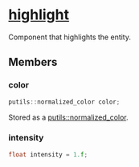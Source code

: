 # [highlight](highlight.hpp)

Component that highlights the entity.

## Members

### color

```cpp
putils::normalized_color color;
```

Stored as a [putils::normalized_color](https://github.com/phisko/putils/blob/master/putils/color.md).

### intensity

```cpp
float intensity = 1.f;
```